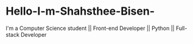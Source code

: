 # Hello-I-m-Shahsthee-Bisen-
I'm a Computer Science student || Front-end Developer || Python || Full-stack Developer
